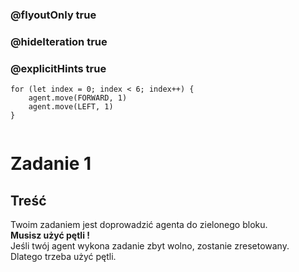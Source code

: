 ### @flyoutOnly true
### @hideIteration true
### @explicitHints true
```blocks
for (let index = 0; index < 6; index++) {
    agent.move(FORWARD, 1)
    agent.move(LEFT, 1)
}


```
# Zadanie 1

## Treść
Twoim zadaniem jest doprowadzić agenta do zielonego bloku.<br>
**Musisz użyć pętli !**<br>
Jeśli twój agent wykona zadanie zbyt wolno, zostanie zresetowany.<br>
Dlatego trzeba użyć pętli.

